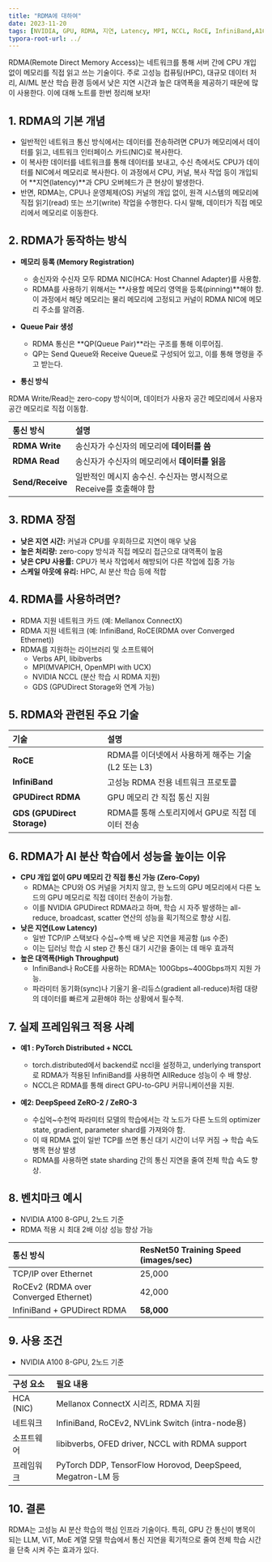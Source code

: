 ```yaml
---
title: "RDMA에 대하여"
date: 2023-11-20
tags: [NVIDIA, GPU, RDMA, 지연, Latency, MPI, NCCL, RoCE, InfiniBand,A100,DeepSpeed, DeepSpeed Zero]
typora-root-url: ../
---
```


RDMA(Remote Direct Memory Access)는 네트워크를 통해 서버 간에 CPU 개입 없이 메모리를 직접 읽고 쓰는 기술이다. 주로 고성능 컴퓨팅(HPC), 대규모 데이터 처리, AI/ML 분산 학습 환경 등에서 낮은 지연 시간과 높은 대역폭을 제공하기 때문에 많이 사용한다. 이에 대해 노트를 한번 정리해 보자!

## 1. RDMA의 기본 개념

*  일반적인 네트워크 통신 방식에서는 데이터를 전송하려면 CPU가 메모리에서 데이터를 읽고, 네트워크 인터페이스 카드(NIC)로 복사한다.
*  이 복사한 데이터를 네트워크를 통해 데이터를 보내고, 수신 측에서도 CPU가 데이터를 NIC에서 메모리로 복사한다. 이 과정에서 CPU, 커널, 복사 작업 등이 개입되어 **지연(latency)**과 CPU 오버헤드가 큰 현상이 발생한다.
*  반면, RDMA는, CPU나 운영체제(OS) 커널의 개입 없이, 원격 시스템의 메모리에 직접 읽기(read) 또는 쓰기(write) 작업을 수행한다. 다시 말해, 데이터가 직접 메모리에서 메모리로 이동한다.



## 2. RDMA가 동작하는 방식

*  **메모리 등록 (Memory Registration)**

   *  송신자와 수신자 모두 RDMA NIC(HCA: Host Channel Adapter)를 사용함.
   *  RDMA를 사용하기 위해서는 **사용할 메모리 영역을 등록(pinning)**해야 함. 이 과정에서 해당 메모리는 물리 메모리에 고정되고 커널이 RDMA NIC에 메모리 주소를 알려줌.

*  **Queue Pair 생성**

   *  RDMA 통신은 **QP(Queue Pair)**라는 구조를 통해 이루어짐.
   *  QP는 Send Queue와 Receive Queue로 구성되어 있고, 이를 통해 명령을 주고 받는다.

*   **통신 방식**

   RDMA Write/Read는 zero-copy 방식이며, 데이터가 사용자 공간 메모리에서 사용자 공간 메모리로 직접 이동함.

| 통신 방식        | 설명                                                         |
| :--------------- | :----------------------------------------------------------- |
| **RDMA Write**   | 송신자가 수신자의 메모리에 **데이터를 씀**                   |
| **RDMA Read**    | 송신자가 수신자의 메모리에서 **데이터를 읽음**               |
| **Send/Receive** | 일반적인 메시지 송수신. 수신자는 명시적으로 Receive를 호출해야 함 |



## 3. RDMA 장점

*  **낮은 지연 시간:** 커널과 CPU를 우회하므로 지연이 매우 낮음
*  **높은 처리량:** zero-copy 방식과 직접 메모리 접근으로 대역폭이 높음
*  **낮은 CPU 사용률:** CPU가 복사 작업에서 해방되어 다른 작업에 집중 가능
*  **스케일 아웃에 유리:** HPC, AI 분산 학습 등에 적합



## 4. RDMA를 사용하려면?

*  RDMA 지원 네트워크 카드 (예: Mellanox ConnectX)
*  RDMA 지원 네트워크 (예: InfiniBand, RoCE(RDMA over Converged Ethernet))
*  RDMA를 지원하는 라이브러리 및 소프트웨어
   - Verbs API, libibverbs
   - MPI(MVAPICH, OpenMPI with UCX)
   - NVIDIA NCCL (분산 학습 시 RDMA 지원)
   - GDS (GPUDirect Storage와 연계 가능)



## 5. RDMA와 관련된 주요 기술

| 기술                        | 설명                                                |
| :-------------------------- | :-------------------------------------------------- |
| **RoCE**                    | RDMA를 이더넷에서 사용하게 해주는 기술 (L2 또는 L3) |
| **InfiniBand**              | 고성능 RDMA 전용 네트워크 프로토콜                  |
| **GPUDirect RDMA**          | GPU 메모리 간 직접 통신 지원                        |
| **GDS (GPUDirect Storage)** | RDMA를 통해 스토리지에서 GPU로 직접 데이터 전송     |



## 6. **RDMA가 AI 분산 학습에서 성능을 높이는 이유**

*  **CPU 개입 없이 GPU 메모리 간 직접 통신 가능 (Zero-Copy)**
   *  RDMA는 CPU와 OS 커널을 거치지 않고, 한 노드의 GPU 메모리에서 다른 노드의 GPU 메모리로 직접 데이터 전송이 가능함.
   *  이를 NVIDIA GPUDirect RDMA라고 하며, 학습 시 자주 발생하는 all-reduce, broadcast, scatter 연산의 성능을 획기적으로 향상 시킴.
*  **낮은 지연(Low Latency)**
   - 일반 TCP/IP 스택보다 수십~수백 배 낮은 지연을 제공함 (μs 수준)
   - 이는 딥러닝 학습 시 step 간 통신 대기 시간을 줄이는 데 매우 효과적
*  **높은 대역폭(High Throughput)**
   *  InfiniBand나 RoCE를 사용하는 RDMA는 100Gbps~400Gbps까지 지원 가능.
   *  파라미터 동기화(sync)나 기울기 올-리듀스(gradient all-reduce)처럼 대량의 데이터를 빠르게 교환해야 하는 상황에서 필수적.



## 7. 실제 프레임워크 적용 사례

*  **예1 : PyTorch Distributed + NCCL**

   *  torch.distributed에서 backend로 nccl을 설정하고, underlying transport로 RDMA가 적용된 InfiniBand를 사용하면 AllReduce 성능이 수 배 향상.
   *  NCCL은 RDMA를 통해 direct GPU-to-GPU 커뮤니케이션을 지원.

*  **예2: DeepSpeed ZeRO-2 / ZeRO-3**

   *  수십억~수천억 파라미터 모델의 학습에서는 각 노드가 다른 노드의 optimizer state, gradient, parameter shard를 가져와야 함.
   *  이 때 RDMA 없이 일반 TCP를 쓰면 통신 대기 시간이 너무 커짐 → 학습 속도 병목 현상 발생
   *  RDMA를 사용하면 state sharding 간의 통신 지연을 줄여 전체 학습 속도 향상.

   

## 8. **벤치마크 예시**

*  NVIDIA A100 8-GPU, 2노드 기준
*  RDMA 적용 시 최대 2배 이상 성능 향상 가능

| 통신 방식                             | ResNet50 Training Speed (images/sec) |
| :------------------------------------ | :----------------------------------- |
| TCP/IP over Ethernet                  | 25,000                               |
| RoCEv2 (RDMA over Converged Ethernet) | 42,000                               |
| InfiniBand + GPUDirect RDMA           | **58,000**                           |



## **9. 사용 조건**

*  NVIDIA A100 8-GPU, 2노드 기준

| 구성 요소  | 필요 내용                                                  |
| :--------- | :--------------------------------------------------------- |
| HCA (NIC)  | Mellanox ConnectX 시리즈, RDMA 지원                        |
| 네트워크   | InfiniBand, RoCEv2, NVLink Switch (intra-node용)           |
| 소프트웨어 | libibverbs, OFED driver, NCCL with RDMA support            |
| 프레임워크 | PyTorch DDP, TensorFlow Horovod, DeepSpeed, Megatron-LM 등 |



## **10. 결론**

RDMA는 고성능 AI 분산 학습의 핵심 인프라 기술이다. 특히, GPU 간 통신이 병목이 되는 LLM, ViT, MoE 계열 모델 학습에서 통신 지연을 획기적으로 줄여 전체 학습 시간을 단축 시켜 주는 효과가 있다.

